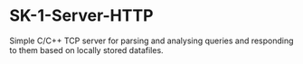 # SK-1-Server-HTTP
Simple C/C++ TCP server for parsing and analysing queries and responding to them based on locally stored datafiles.
